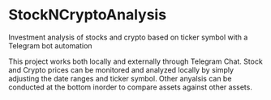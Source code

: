 # StockNCryptoAnalysis
Investment analysis of stocks and crypto based on ticker symbol with a Telegram bot automation

This project works both locally and externally through Telegram Chat. 
Stock and Crypto prices can be monitored and analyzed locally by simply adjusting the date ranges and ticker symbol. 
Other anyalsis can be conducted at the bottom inorder to compare assets against other assets.
